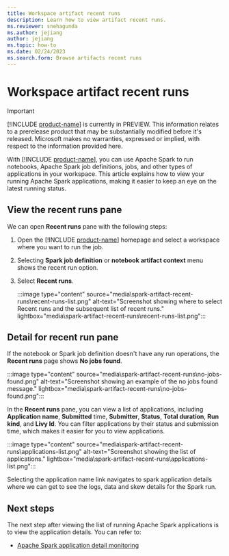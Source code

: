 ```yaml
---
title: Workspace artifact recent runs
description: Learn how to view artifact recent runs.
ms.reviewer: snehagunda
ms.author: jejiang
author: jejiang
ms.topic: how-to
ms.date: 02/24/2023
ms.search.form: Browse artifacts recent runs
---
```


# Workspace artifact recent runs

> [!IMPORTANT]
> [!INCLUDE [product-name](../includes/product-name.md)] is currently in PREVIEW. This information relates to a prerelease product that may be substantially modified before it's released. Microsoft makes no warranties, expressed or implied, with respect to the information provided here.

With [!INCLUDE [product-name](../includes/product-name.md)], you can use Apache Spark to run notebooks, Apache Spark job definitions, jobs, and other types of applications in your workspace. This article explains how to view your running Apache Spark applications, making it easier to keep an eye on the latest running status.

## View the recent runs pane

We can open **Recent runs** pane with the following steps:

1. Open the [!INCLUDE [product-name](../includes/product-name.md)] homepage and select a workspace where you want to run the job.

1. Selecting **Spark job definition** or **notebook artifact context** menu shows the recent run option.

1. Select **Recent runs**.

    :::image type="content" source="media\spark-artifact-recent-runs\recent-runs-list.png" alt-text="Screenshot showing where to select Recent runs and the subsequent list of recent runs." lightbox="media\spark-artifact-recent-runs\recent-runs-list.png":::

## Detail for recent run pane

If the notebook or Spark job definition doesn't have any run operations, the **Recent runs** page shows **No jobs found**.

:::image type="content" source="media\spark-artifact-recent-runs\no-jobs-found.png" alt-text="Screenshot showing an example of the no jobs found message." lightbox="media\spark-artifact-recent-runs\no-jobs-found.png":::

In the **Recent runs** pane, you can view a list of applications, including **Application name**, **Submitted** time, **Submitter**, **Status**, **Total duration**, **Run kind**, and **Livy Id**. You can filter applications by their status and submission time, which makes it easier for you to view applications.

:::image type="content" source="media\spark-artifact-recent-runs\applications-list.png" alt-text="Screenshot showing the list of applications." lightbox="media\spark-artifact-recent-runs\applications-list.png":::

Selecting the application name link navigates to spark application details where we can get to see the logs, data and skew details for the Spark run.

## Next steps

The next step after viewing the list of running Apache Spark applications is to view the application details. You can refer to:

- [Apache Spark application detail monitoring](spark-detail-monitoring.md)
